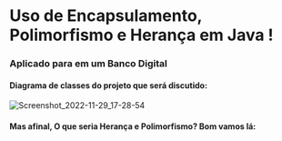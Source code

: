 # Uso de Encapsulamento, Polimorfismo e Herança em Java  !
### Aplicado para em um Banco Digital 


#### Diagrama de classes do projeto que será discutido:

![Screenshot_2022-11-29_17-28-54](https://user-images.githubusercontent.com/82295321/204643696-7659e405-f077-4d2a-810d-7b7205ca037b.png)

#### Mas afinal, O que seria Herança e Polimorfismo? Bom vamos lá:

